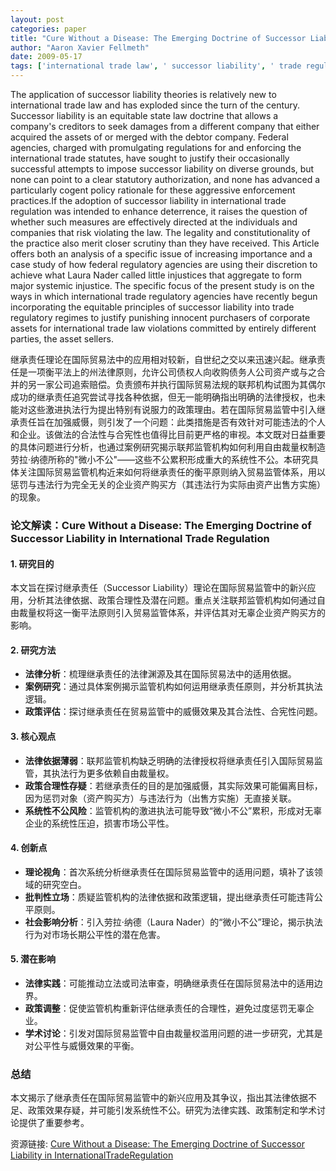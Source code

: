 ```yaml
---
layout: post
categories: paper
title: "Cure Without a Disease: The Emerging Doctrine of Successor Liability in InternationalTradeRegulation"
author: "Aaron Xavier Fellmeth"
date: 2009-05-17
tags: ['international trade law', ' successor liability', ' trade regulation']
---
```


The application of successor liability theories is relatively new to international trade law and has exploded since the turn of the century. Successor liability is an equitable state law doctrine that allows a company's creditors to seek damages from a different company that either acquired the assets of or merged with the debtor company. Federal agencies, charged with promulgating regulations for and enforcing the international trade statutes, have sought to justify their occasionally successful attempts to impose successor liability on diverse grounds, but none can point to a clear statutory authorization, and none has advanced a particularly cogent policy rationale for these aggressive enforcement practices.If the adoption of successor liability in international trade regulation was intended to enhance deterrence, it raises the question of whether such measures are effectively directed at the individuals and companies that risk violating the law. The legality and constitutionality of the practice also merit closer scrutiny than they have received. This Article offers both an analysis of a specific issue of increasing importance and a case study of how federal regulatory agencies are using their discretion to achieve what Laura Nader called little injustices that aggregate to form major systemic injustice.  The specific focus of the present study is on the ways in which international trade regulatory agencies have recently begun incorporating the equitable principles of successor liability into trade regulatory regimes to justify punishing innocent purchasers of corporate assets for international trade law violations committed by entirely different parties, the asset sellers.

继承责任理论在国际贸易法中的应用相对较新，自世纪之交以来迅速兴起。继承责任是一项衡平法上的州法律原则，允许公司债权人向收购债务人公司资产或与之合并的另一家公司追索赔偿。负责颁布并执行国际贸易法规的联邦机构试图为其偶尔成功的继承责任追究尝试寻找各种依据，但无一能明确指出明确的法律授权，也未能对这些激进执法行为提出特别有说服力的政策理由。若在国际贸易监管中引入继承责任旨在加强威慑，则引发了一个问题：此类措施是否有效针对可能违法的个人和企业。该做法的合法性与合宪性也值得比目前更严格的审视。本文既对日益重要的具体问题进行分析，也通过案例研究揭示联邦监管机构如何利用自由裁量权制造劳拉·纳德所称的"微小不公"——这些不公累积形成重大的系统性不公。本研究具体关注国际贸易监管机构近来如何将继承责任的衡平原则纳入贸易监管体系，用以惩罚与违法行为完全无关的企业资产购买方（其违法行为实际由资产出售方实施）的现象。

### **论文解读：Cure Without a Disease: The Emerging Doctrine of Successor Liability in International Trade Regulation**  

#### **1. 研究目的**  
本文旨在探讨继承责任（Successor Liability）理论在国际贸易监管中的新兴应用，分析其法律依据、政策合理性及潜在问题。重点关注联邦监管机构如何通过自由裁量权将这一衡平法原则引入贸易监管体系，并评估其对无辜企业资产购买方的影响。  

#### **2. 研究方法**  
- **法律分析**：梳理继承责任的法律渊源及其在国际贸易法中的适用依据。  
- **案例研究**：通过具体案例揭示监管机构如何运用继承责任原则，并分析其执法逻辑。  
- **政策评估**：探讨继承责任在贸易监管中的威慑效果及其合法性、合宪性问题。  

#### **3. 核心观点**  
- **法律依据薄弱**：联邦监管机构缺乏明确的法律授权将继承责任引入国际贸易监管，其执法行为更多依赖自由裁量权。  
- **政策合理性存疑**：若继承责任的目的是加强威慑，其实际效果可能偏离目标，因为惩罚对象（资产购买方）与违法行为（出售方实施）无直接关联。  
- **系统性不公风险**：监管机构的激进执法可能导致“微小不公”累积，形成对无辜企业的系统性压迫，损害市场公平性。  

#### **4. 创新点**  
- **理论视角**：首次系统分析继承责任在国际贸易监管中的适用问题，填补了该领域的研究空白。  
- **批判性立场**：质疑监管机构的法律依据和政策逻辑，提出继承责任可能违背公平原则。  
- **社会影响分析**：引入劳拉·纳德（Laura Nader）的“微小不公”理论，揭示执法行为对市场长期公平性的潜在危害。  

#### **5. 潜在影响**  
- **法律实践**：可能推动立法或司法审查，明确继承责任在国际贸易法中的适用边界。  
- **政策调整**：促使监管机构重新评估继承责任的合理性，避免过度惩罚无辜企业。  
- **学术讨论**：引发对国际贸易监管中自由裁量权滥用问题的进一步研究，尤其是对公平性与威慑效果的平衡。  

### **总结**  
本文揭示了继承责任在国际贸易监管中的新兴应用及其争议，指出其法律依据不足、政策效果存疑，并可能引发系统性不公。研究为法律实践、政策制定和学术讨论提供了重要参考。

资源链接: [Cure Without a Disease: The Emerging Doctrine of Successor Liability in InternationalTradeRegulation](https://papers.ssrn.com/sol3/papers.cfm?abstract_id=1405427)
